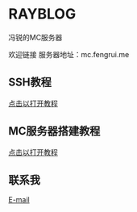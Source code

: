 # RAYBLOG

冯锐的MC服务器

欢迎链接 服务器地址：mc.fengrui.me

## SSH教程
[点击以打开教程](https://fengrui.me/#/ssh)

## MC服务器搭建教程

[点击以打开教程](https://fengrui.me/#/mcserver)

## 联系我
[E-mail](http://mail.qq.com/cgi-bin/qm_share?t=qm_mailme&email=fengrui@fengrui.me)



